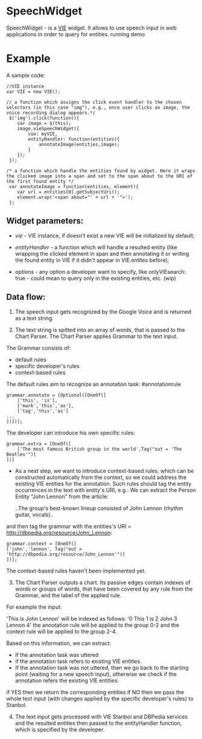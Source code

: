 SpeechWidget
============

SpeechWidget - is a [VIE](http://viejs.org) widget. It allows to use speech input in web applications in order to query for entities. running demo

Example
=======

A sample code:

    //VIE instance
    var VIE = new VIE();
 
    // a function which assigns the click event handler to the chosen selectors (in this case "img"), e.g., once user clicks an image, the voice recording dialog appears.*/
     $('img').click(function(){
    	var image = $(this);
    	image.vieSpeechWidget({
    		vie: myVIE,
    		entityHandler: function(entities){
    			annotateImage(entities,image);
    		}
    	});
     }); 
    
    /* a function which handle the entities found by widget. Here it wraps the clicked image into a span and set to the span about to the URI of the first found entity */
     var annotateImage = function(entities, element){
    	var url = entities[0].getSubjectUri();
    	element.wrap('<span about="' + url + '">');
     };
     
Widget parameters:
------------------

* *vie* - VIE instance, if doesn't exist a new VIE will be initialized by default;

* *entityHandler* - a function which will handle a resulted entity (like wrapping the clicked element in span and then annotating it or writing the found entity in VIE if it didn't appear in VIE.entites before);

* *options* - any option a developer want to specify, like onlyVIEsearch: true - could mean to query only in the existing entities, etc. (wip)

Data flow:
----------

1. The speech input gets recognized by the Google Voice and is returned as a text string.

2. The text string is spitted into an array of words, that is passed to the Chart Parser. The Chart Parser applies Grammar to the text input.

The Grammar consists of:

* default rules
* specific developer's rules
* context-based rules

The default rules aim to recognize an annotation task: #annotationrule

    grammar.annotate = [Optional([OneOf([
        ['this', 'is'],
        ['mark','this','as'],
        ['tag','this','as']
    ...
    ])])];
    
The developer can introduce his own specific rules:

    grammar.extra = [OneOf([
        ['The most famous British group in the world',Tag("out = 'The Beatles'")]
    ])]

* As a next step, we want to introduce context-based rules, which can be constructed automatically from the context, so we could address the existing VIE entities for the annotation. Such rules should tag the entity occurrences in the text with entity's URI, e.g.: We can extract the Person Entity "John Lennon" from the article:

    ..The group's best-known lineup consisted of John Lennon (rhythm guitar, vocals)..

and then tag the grammar with the entities's URI = http://dbpedia.org/resource/John_Lennon:

    grammar.context = [OneOf([
    ['john','lennon', Tag("out = 'http://dbpedia.org/resource/John_Lennon'")]
    ])]; 

The context-based rules haven't been implemented yet.

3. The Chart Parser outputs a chart. Its passive edges contain indexes of words or groups of words, that have been covered by any rule from the Grammar, and the label of the applied rule.

For example the input:

'This is John Lennon' will be indexed as follows: '0 This 1 is 2 John 3 Lennon 4' the annotation rule will be applied to the group 0-2 and the context rule will be applied to the group 2-4.

Based on this information, we can extract:

* if the annotation task was uttered
* if the annotation task refers to existing VIE entities.
* If the annotation task was not uttered, then we go back to the starting point (waiting for a new speech input), otherwise we check if the annotation refers the existing VIE entities:

if YES then we return the corresponding entities if NO then we pass the whole text input (with changes applied by the specific developer's rules) to Stanbol.

4. The text input gets processed with VIE Stanbol and DBPedia serviсes and the resulted entities then passed to the entityHandler function, which is specified by the developer.
